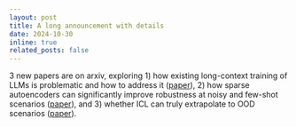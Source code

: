 ```yaml
---
layout: post
title: A long announcement with details
date: 2024-10-30
inline: true
related_posts: false
---
```


3 new papers are on arxiv, exploring 1) how existing long-context training of LLMs is problematic and how to address it ([paper](https://arxiv.org/pdf/2410.23771)), 2) how sparse autoencoders can significantly improve robustness at noisy and few-shot scenarios ([paper](https://arxiv.org/pdf/2410.21331)), and 3) whether ICL can truly extrapolate to OOD scenarios ([paper](https://arxiv.org/pdf/2410.09695)).
